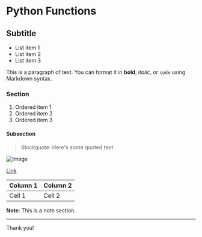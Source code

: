 # Python Functions

## Subtitle

- List item 1
- List item 2
- List item 3

This is a paragraph of text. You can format it in **bold**, *italic*, or `code` using Markdown syntax.

### Section

1. Ordered item 1
2. Ordered item 2
3. Ordered item 3

#### Subsection

> Blockquote: Here's some quoted text.

![Image](image.jpg)

[Link](https://www.example.com)

| Column 1 | Column 2 |
| -------- | -------- |
| Cell 1   | Cell 2   |

**Note**: This is a note section.

---

Thank you!

